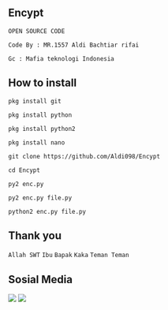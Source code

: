 ## Encypt

```OPEN SOURCE CODE```

```Code By : MR.1557 Aldi Bachtiar rifai```

```Gc : Mafia teknologi Indonesia```

## How to install

```pkg install git```

```pkg install python```

```pkg install python2```

```pkg install nano```

```git clone https://github.com/Aldi098/Encypt```

```cd Encypt```

```py2 enc.py```

```py2 enc.py file.py```

```python2 enc.py file.py```

## Thank you

```Allah SWT```
```Ibu```
```Bapak```
```Kaka```
```Teman Teman```

## Sosial Media

[![](https://img.shields.io/badge/Github-black?logo=Github&logoColor=black&labelColor=white)](https://github.com/Aldi098)
[![](https://img.shields.io/badge/Youtube-red?logo=Youtube&logoColor=black&labelColor=white)](https://github.com/Yayan-XD)
